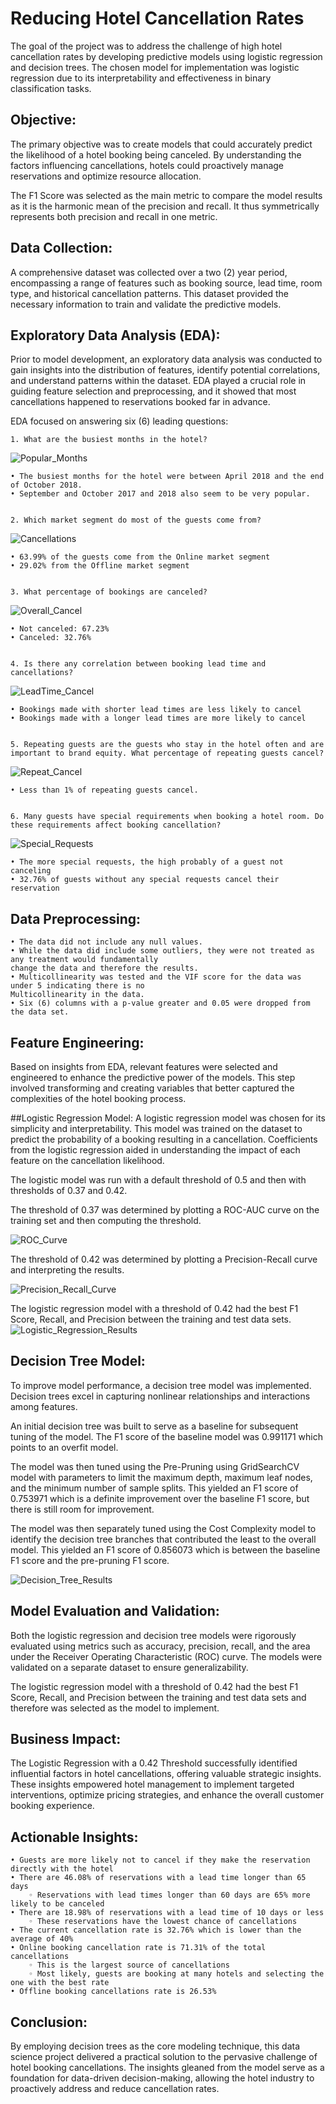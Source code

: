 # Reducing Hotel Cancellation Rates

The goal of the project was to address the challenge of high hotel cancellation rates by developing predictive models using logistic regression and decision trees. The chosen model for implementation was logistic regression due to its interpretability and effectiveness in binary classification tasks.

## Objective:
The primary objective was to create models that could accurately predict the likelihood of a hotel booking being canceled. By understanding the factors influencing cancellations, hotels could proactively manage reservations and optimize resource allocation.

The F1 Score was selected as the main metric to compare the model results as it is the harmonic mean of the precision and recall. It thus symmetrically represents both precision and recall in one metric.

## Data Collection:
A comprehensive dataset was collected over a two (2) year period, encompassing a range of features such as booking source, lead time, room type, and historical cancellation patterns. This dataset provided the necessary information to train and validate the predictive models.


## Exploratory Data Analysis (EDA):
Prior to model development, an exploratory data analysis was conducted to gain insights into the distribution of features, identify potential correlations, and understand patterns within the dataset. EDA played a crucial role in guiding feature selection and preprocessing, and it showed that most cancellations happened to reservations booked far in advance.

EDA focused on answering six (6) leading questions:

    1. What are the busiest months in the hotel?
    
![Popular_Months](https://github.com/DJEyerman/Hotel-Cancellation-Project/assets/38670302/1927ce62-5c00-440c-8bf1-cc42023f768b)

    • The busiest months for the hotel were between April 2018 and the end of October 2018.
    • September and October 2017 and 2018 also seem to be very popular.


    2. Which market segment do most of the guests come from?
![Cancellations](https://github.com/DJEyerman/Hotel-Cancellation-Project/assets/38670302/9f1fc97b-b7fc-4f25-87b4-9119b81301a6)

    • 63.99% of the guests come from the Online market segment
    • 29.02% from the Offline market segment


    3. What percentage of bookings are canceled?
![Overall_Cancel](https://github.com/DJEyerman/Hotel-Cancellation-Project/assets/38670302/3f780d39-d4fb-4ac8-8597-83e42d3189cd)

    • Not canceled: 67.23% 
    • Canceled: 32.76%


    4. Is there any correlation between booking lead time and cancellations?
![LeadTime_Cancel](https://github.com/DJEyerman/Hotel-Cancellation-Project/assets/38670302/cb8aa771-9f4b-459a-97c1-95c80a8103a3)

    • Bookings made with shorter lead times are less likely to cancel
    • Bookings made with a longer lead times are more likely to cancel 


    5. Repeating guests are the guests who stay in the hotel often and are important to brand equity. What percentage of repeating guests cancel?
  
![Repeat_Cancel](https://github.com/DJEyerman/Hotel-Cancellation-Project/assets/38670302/a93eb693-7304-4b0d-93bc-b801779cd9ab)

    • Less than 1% of repeating guests cancel. 


    6. Many guests have special requirements when booking a hotel room. Do these requirements affect booking cancellation?
![Special_Requests](https://github.com/DJEyerman/Hotel-Cancellation-Project/assets/38670302/2089b94d-6f02-4488-810f-18220150fb0a)

    • The more special requests, the high probably of a guest not canceling
    • 32.76% of guests without any special requests cancel their reservation 
    

## Data Preprocessing: 
    • The data did not include any null values. 
    • While the data did include some outliers, they were not treated as any treatment would fundamentally 
    change the data and therefore the results. 
    • Multicollinearity was tested and the VIF score for the data was under 5 indicating there is no 
    Multicollinearity in the data.  
    • Six (6) columns with a p-value greater and 0.05 were dropped from the data set. 


## Feature Engineering:
Based on insights from EDA, relevant features were selected and engineered to enhance the predictive power of the models. This step involved transforming and creating variables that better captured the complexities of the hotel booking process.


##Logistic Regression Model:
A logistic regression model was chosen for its simplicity and interpretability. This model was trained on the dataset to predict the probability of a booking resulting in a cancellation. Coefficients from the logistic regression aided in understanding the impact of each feature on the cancellation likelihood.

The logistic model was run with a default threshold of 0.5 and then with thresholds of 0.37 and 0.42.  

The threshold of 0.37 was determined by plotting a ROC-AUC curve on the training set and then computing the threshold. 

![ROC_Curve](https://github.com/DJEyerman/Hotel-Cancellation-Project/assets/38670302/6b890f8d-8625-4792-9bc2-95e794fb63cb)

The threshold of 0.42 was determined by plotting a Precision-Recall curve and interpreting the results. 

![Precision_Recall_Curve](https://github.com/DJEyerman/Hotel-Cancellation-Project/assets/38670302/a5aad7cd-258e-49c3-bb82-c50a3a7bd8d4)

The logistic regression model with a threshold of 0.42 had the best F1 Score, Recall, and Precision between the training and test data sets. 
![Logistic_Regression_Results](https://github.com/DJEyerman/Hotel-Cancellation-Project/assets/38670302/aab57dad-03ff-42cd-88c5-f04428065001)


## Decision Tree Model:
To improve model performance, a decision tree model was implemented. Decision trees excel in capturing nonlinear relationships and interactions among features. 

An initial decision tree was built to serve as a baseline for subsequent tuning of the model.  The F1 score of the baseline model was 0.991171 which points to an overfit model.  

The model was then tuned using the Pre-Pruning using GridSearchCV model with parameters to limit the maximum depth, maximum leaf nodes, and the minimum number of sample splits.  This yielded an F1 score of 0.753971 which is a definite improvement over the baseline F1 score, but there is still room for improvement. 

The model was then separately tuned using the Cost Complexity model to identify the decision tree branches that contributed the least to the overall model.  This yielded an F1 score of 0.856073 which is between the baseline F1 score and the pre-pruning F1 score.  

![Decision_Tree_Results](https://github.com/DJEyerman/Hotel-Cancellation-Project/assets/38670302/ba51b983-fc84-4318-b9f0-6f2fa46cdf86)


## Model Evaluation and Validation:
Both the logistic regression and decision tree models were rigorously evaluated using metrics such as accuracy, precision, recall, and the area under the Receiver Operating Characteristic (ROC) curve. The models were validated on a separate dataset to ensure generalizability.

The logistic regression model with a threshold of 0.42 had the best F1 Score, Recall, and Precision between the training and test data sets and therefore was selected as the model to implement. 


## Business Impact:
The Logistic Regression with a 0.42 Threshold successfully identified influential factors in hotel cancellations, offering valuable strategic insights. These insights empowered hotel management to implement targeted interventions, optimize pricing strategies, and enhance the overall customer booking experience.


## Actionable Insights:
    • Guests are more likely not to cancel if they make the reservation directly with the hotel
    • There are 46.08% of reservations with a lead time longer than 65 days
        ◦ Reservations with lead times longer than 60 days are 65% more likely to be canceled
    • There are 18.98% of reservations with a lead time of 10 days or less
        ◦ These reservations have the lowest chance of cancellations
    • The current cancellation rate is 32.76% which is lower than the average of 40%
    • Online booking cancellation rate is 71.31% of the total cancellations
        ◦ This is the largest source of cancellations
        ◦ Most likely, guests are booking at many hotels and selecting the one with the best rate
    • Offline booking cancellations rate is 26.53%


## Conclusion:
By employing decision trees as the core modeling technique, this data science project delivered a practical solution to the pervasive challenge of hotel booking cancellations. The insights gleaned from the model serve as a foundation for data-driven decision-making, allowing the hotel industry to proactively address and reduce cancellation rates.
